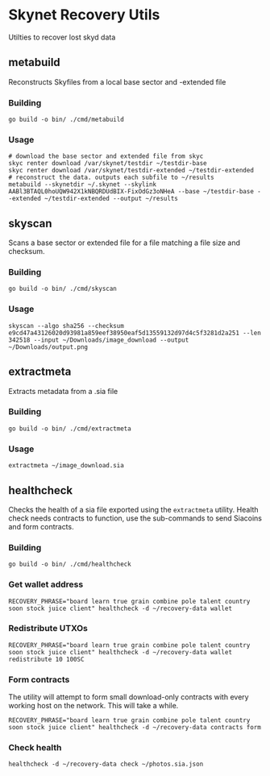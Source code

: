 # Skynet Recovery Utils
Utilties to recover lost skyd data

## metabuild
Reconstructs Skyfiles from a local base sector and -extended file 

### Building
```
go build -o bin/ ./cmd/metabuild
```

### Usage
```
# download the base sector and extended file from skyc
skyc renter download /var/skynet/testdir ~/testdir-base
skyc renter download /var/skynet/testdir-extended ~/testdir-extended
# reconstruct the data. outputs each subfile to ~/results
metabuild --skynetdir ~/.skynet --skylink AABl3BTAQL0hoUQW942X1kNBQRDUdBIX-FixOdGz3oNHeA --base ~/testdir-base --extended ~/testdir-extended --output ~/results
```

## skyscan
Scans a base sector or extended file for a file matching a file size and checksum.

### Building
```
go build -o bin/ ./cmd/skyscan
```

### Usage
```
skyscan --algo sha256 --checksum e9cd47a43126020d93981a859eef38950eaf5d13559132d97d4c5f3281d2a251 --len 342518 --input ~/Downloads/image_download --output ~/Downloads/output.png
```

## extractmeta
Extracts metadata from a .sia file

### Building
```
go build -o bin/ ./cmd/extractmeta
```

### Usage
```
extractmeta ~/image_download.sia
```

## healthcheck
Checks the health of a sia file exported using the `extractmeta` utility. Health check needs contracts to function, use
the sub-commands to send Siacoins and form contracts.

### Building
```
go build -o bin/ ./cmd/healthcheck
```

### Get wallet address
```
RECOVERY_PHRASE="board learn true grain combine pole talent country soon stock juice client" healthcheck -d ~/recovery-data wallet
```

### Redistribute UTXOs
```
RECOVERY_PHRASE="board learn true grain combine pole talent country soon stock juice client" healthcheck -d ~/recovery-data wallet redistribute 10 100SC
```

### Form contracts
The utility will attempt to form small download-only contracts with every working host on the network. This will take a while.
```
RECOVERY_PHRASE="board learn true grain combine pole talent country soon stock juice client" healthcheck -d ~/recovery-data contracts form
```

### Check health
```
healthcheck -d ~/recovery-data check ~/photos.sia.json
```